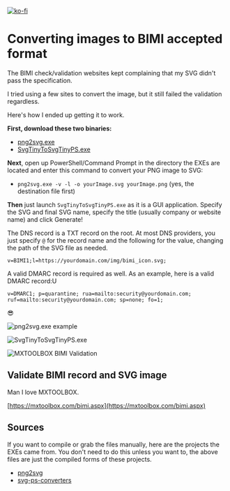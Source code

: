 [![ko-fi](https://ko-fi.com/img/githubbutton_sm.svg)](https://ko-fi.com/asheroto)
# Converting images to BIMI accepted format

The BIMI check/validation websites kept complaining that my SVG didn't pass the specification.

I tried using a few sites to convert the image, but it still failed the validation regardless.

Here's how I ended up getting it to work.

**First, download these two binaries:**
- [png2svg.exe](https://github.com/asheroto/bimi-svg-conversion/releases/latest/download/png2svg.exe)
- [SvgTinyToSvgTinyPS.exe](https://github.com/asheroto/bimi-svg-conversion/releases/latest/download/SvgTinyToSvgTinyPS.exe)

**Next**, open up PowerShell/Command Prompt in the directory the EXEs are located and enter this command to convert your PNG image to SVG:
- `png2svg.exe -v -l -o yourImage.svg yourImage.png` (yes, the destination file first)

**Then** just launch `SvgTinyToSvgTinyPS.exe` as it is a GUI application. Specify the SVG and final SVG name, specify the title (usually company or website name) and click Generate!

The DNS record is a TXT record on the root. At most DNS providers, you just specify `@` for the record name and the following for the value, changing the path of the SVG file as needed.

`v=BIMI1;l=https://yourdomain.com/img/bimi_icon.svg;`

A valid DMARC record is required as well. As an example, here is a valid DMARC record:U

`v=DMARC1; p=quarantine; rua=mailto:security@yourdomain.com; ruf=mailto:security@yourdomain.com; sp=none; fo=1;`

😎

![png2svg.exe example](https://i.imgur.com/vpXjTFw.png)

![SvgTinyToSvgTinyPS.exe](https://i.imgur.com/RdYcsWA.png)

![MXTOOLBOX BIMI Validation](https://i.imgur.com/SXxnRnU.png)

## Validate BIMI record and SVG image

Man I love MXTOOLBOX.

[https://mxtoolbox.com/bimi.aspx](https://mxtoolbox.com/bimi.aspx)

## Sources

If you want to compile or grab the files manually, here are the projects the EXEs came from. You don't need to do this unless you want to, the above files are just the compiled forms of these projects.
- [png2svg](https://github.com/xyproto/png2svg)
- [svg-ps-converters](https://github.com/authindicators/svg-ps-converters/)